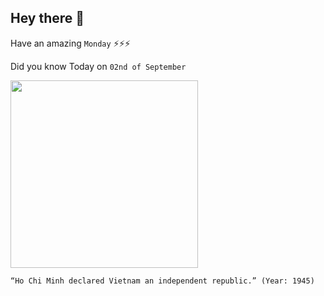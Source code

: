 ## Hey there 👋
Have an amazing `Monday` ⚡⚡⚡

Did you know Today on `02nd of September`
 
 [<img src="https://www.zinnedproject.org/wp-content/uploads/2018/06/Ho-Chi-Minh-Zinn-Education-Project.jpg" width="300" />](http://historymatters.gmu.edu/d/5139/#:~:text=On%20September%202%2C%201945%2C%20Ho,America's%201776%20Declaration%20of%20Independence.) 
 ```
“Ho Chi Minh declared Vietnam an independent republic.” (Year: 1945)
```

